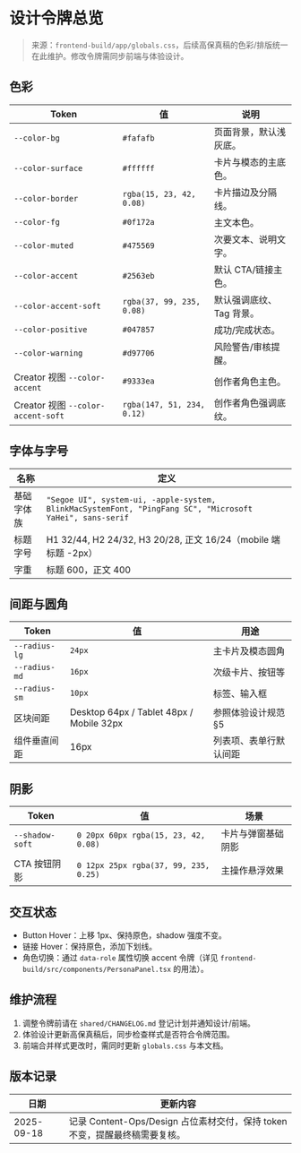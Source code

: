 ﻿# 设计令牌总览

> 来源：`frontend-build/app/globals.css`，后续高保真稿的色彩/排版统一在此维护。修改令牌需同步前端与体验设计。

## 色彩
| Token | 值 | 说明 |
| --- | --- | --- |
| `--color-bg` | `#fafafb` | 页面背景，默认浅灰底。 |
| `--color-surface` | `#ffffff` | 卡片与模态的主底色。 |
| `--color-border` | `rgba(15, 23, 42, 0.08)` | 卡片描边及分隔线。 |
| `--color-fg` | `#0f172a` | 主文本色。 |
| `--color-muted` | `#475569` | 次要文本、说明文字。 |
| `--color-accent` | `#2563eb` | 默认 CTA/链接主色。 |
| `--color-accent-soft` | `rgba(37, 99, 235, 0.08)` | 默认强调底纹、Tag 背景。 |
| `--color-positive` | `#047857` | 成功/完成状态。 |
| `--color-warning` | `#d97706` | 风险警告/审核提醒。 |
| Creator 视图 `--color-accent` | `#9333ea` | 创作者角色主色。 |
| Creator 视图 `--color-accent-soft` | `rgba(147, 51, 234, 0.12)` | 创作者角色强调底纹。 |

## 字体与字号
| 名称 | 定义 |
| --- | --- |
| 基础字体族 | `"Segoe UI", system-ui, -apple-system, BlinkMacSystemFont, "PingFang SC", "Microsoft YaHei", sans-serif` |
| 标题字号 | H1 32/44, H2 24/32, H3 20/28, 正文 16/24（mobile 端标题 -2px） |
| 字重 | 标题 600，正文 400 |

## 间距与圆角
| Token | 值 | 用途 |
| --- | --- | --- |
| `--radius-lg` | `24px` | 主卡片及模态圆角 |
| `--radius-md` | `16px` | 次级卡片、按钮等 |
| `--radius-sm` | `10px` | 标签、输入框 |
| 区块间距 | Desktop 64px / Tablet 48px / Mobile 32px | 参照体验设计规范 §5 |
| 组件垂直间距 | 16px | 列表项、表单行默认间距 |

## 阴影
| Token | 值 | 场景 |
| --- | --- | --- |
| `--shadow-soft` | `0 20px 60px rgba(15, 23, 42, 0.08)` | 卡片与弹窗基础阴影 |
| CTA 按钮阴影 | `0 12px 25px rgba(37, 99, 235, 0.25)` | 主操作悬浮效果 |

## 交互状态
- Button Hover：上移 1px、保持原色，shadow 强度不变。
- 链接 Hover：保持原色，添加下划线。
- 角色切换：通过 `data-role` 属性切换 accent 令牌（详见 `frontend-build/src/components/PersonaPanel.tsx` 的用法）。

## 维护流程
1. 调整令牌前请在 `shared/CHANGELOG.md` 登记计划并通知设计/前端。
2. 体验设计更新高保真稿后，同步检查样式是否符合令牌范围。
3. 前端合并样式更改时，需同时更新 `globals.css` 与本文档。

## 版本记录
| 日期 | 更新内容 |
| ---- | -------- |
| 2025-09-18 | 记录 Content-Ops/Design 占位素材交付，保持 token 不变，提醒最终稿需要复核。 |
